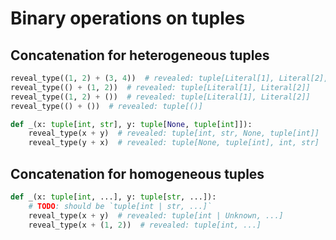 # Binary operations on tuples

## Concatenation for heterogeneous tuples

```py
reveal_type((1, 2) + (3, 4))  # revealed: tuple[Literal[1], Literal[2], Literal[3], Literal[4]]
reveal_type(() + (1, 2))  # revealed: tuple[Literal[1], Literal[2]]
reveal_type((1, 2) + ())  # revealed: tuple[Literal[1], Literal[2]]
reveal_type(() + ())  # revealed: tuple[()]

def _(x: tuple[int, str], y: tuple[None, tuple[int]]):
    reveal_type(x + y)  # revealed: tuple[int, str, None, tuple[int]]
    reveal_type(y + x)  # revealed: tuple[None, tuple[int], int, str]
```

## Concatenation for homogeneous tuples

```py
def _(x: tuple[int, ...], y: tuple[str, ...]):
    # TODO: should be `tuple[int | str, ...]`
    reveal_type(x + y)  # revealed: tuple[int | Unknown, ...]
    reveal_type(x + (1, 2))  # revealed: tuple[int, ...]
```
